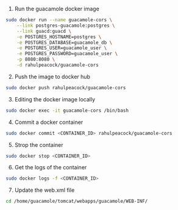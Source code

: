 1. Run the guacamole docker image
```bash
sudo docker run --name guacamole-cors \
    --link postgres-guacamole:postgres \
    --link guacd:guacd \
    -e POSTGRES_HOSTNAME=postgres \
    -e POSTGRES_DATABASE=guacamole_db \
    -e POSTGRES_USER=guacamole_user \
    -e POSTGRES_PASSWORD=guacamole_user \
    -p 8080:8080 \
    -d rahulpeacock/guacamole-cors
```

2. Push the image to docker hub
```bash
sudo docker push rahulpeacock/guacamole-cors
```

3. Editing the docker image locally
```bash
sudo docker exec -it guacamole-cors /bin/bash
```

4. Commit a docker container
```bash
sudo docker commit <CONTAINER_ID> rahulpeacock/guacamole-cors
```

5. Strop the container
```bash
sudo docker stop <CONTAINER_ID>
```

6. Get the logs of the container
```bash
sudo docker logs -f <CONTAINER_ID>
```

7. Update the web.xml file
```bash
cd /home/guacamole/tomcat/webapps/guacamole/WEB-INF/
```
